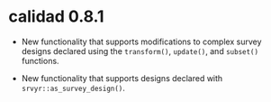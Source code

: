 
# calidad 0.8.1

- New functionality that supports modifications to complex survey designs declared using the `transform()`, `update()`, and `subset()` functions.

- New functionality that supports designs declared with `srvyr::as_survey_design()`.

